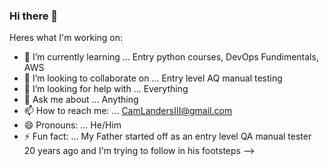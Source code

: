 ### Hi there 👋



Heres what I'm working on:

- 🌱 I’m currently learning ... Entry python courses, DevOps Fundimentals, AWS
- 👯 I’m looking to collaborate on ... Entry level AQ manual testing
- 🤔 I’m looking for help with ... Everything
- 💬 Ask me about ... Anything
- 📫 How to reach me: ... CamLandersIII@gmail.com
- 😄 Pronouns: ... He/Him
- ⚡ Fun fact: ... My Father started off as an entry level QA manual tester 20 years ago and I'm trying to follow in his footsteps 
-->
